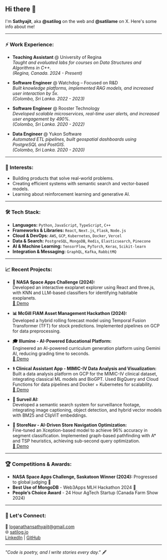 ## Hi there 👋  
I'm **Sathyajit**, aka **@satilog** on the web and **@satilame** on X. Here's some info about me!

---

### ⚡ Work Experience:
- **Teaching Assistant** @ University of Regina  
  *Taught and evaluated labs for courses on Data Structures and Algorithms in C++.*  
  *(Regina, Canada. 2024 - Present)*

- **Software Engineer** @ Watchdog – Focused on R&D  
  *Built knowledge platforms, implemented RAG models, and increased user interaction by 5x.*  
  *(Colombo, Sri Lanka. 2022 - 2023)*

- **Software Engineer** @ Rooster Technology  
  *Developed scalable microservices, real-time user alerts, and increased user engagement by 490%.*  
  *(Colombo, Sri Lanka. 2020 - 2022)*

- **Data Engineer** @ Yukon Software  
  *Automated ETL pipelines, built geospatial dashboards using PostgreSQL and PostGIS.*  
  *(Colombo, Sri Lanka. 2020 - 2020)*

---

### 🌱 Interests:
- Building products that solve real-world problems.
- Creating efficient systems with semantic search and vector-based models.
- Learning about reinforcement learning and generative AI.

---

### 🛠️ Tech Stack:  
- **Languages:** `Python`, `JavaScript`, `TypeScript`, `C++`  
- **Frameworks & Libraries:** `React`, `Next.js`, `Flask`, `Node.js`  
- **Cloud & DevOps:** `AWS`, `GCP`, `Kubernetes`, `Docker`, `Vercel`  
- **Data & Search:** `PostgreSQL`, `MongoDB`, `Redis`, `Elasticsearch`, `Pinecone`  
- **AI & Machine Learning:** `TensorFlow`, `PyTorch`, `Keras`, `Scikit-learn`  
- **Integration & Messaging:** `GraphQL`, `Kafka`, `RabbitMQ`  

---

### 📈 Recent Projects:
- **🌌 NASA Space Apps Challenge (2024):**  
  Developed an interactive exoplanet explorer using React and three.js, with KNN and LLM-based classifiers for identifying habitable exoplanets.  
  [🎥 Demo](https://www.youtube.com/watch?v=SYPQo4-P5J0)

- **📊 McGill FIAM Asset Management Hackathon (2024):**  
  Developed a hybrid rolling forecast model using Temporal Fusion Transformer (TFT) for stock predictions. Implemented pipelines on GCP for data preprocessing.  

- **🎓 Illumine - AI-Powered Educational Platform:**  
  Engineered an AI-powered curriculum generation platform using Gemini AI, reducing grading time to seconds.  
  [🎥 Demo](https://www.youtube.com/watch?v=F8cMYcFo8No)

- **⚕️ Clinical Assistant App - MIMIC-IV Data Analysis and Visualization:**  
  Built a data analysis platform on GCP for the MIMIC-IV clinical dataset, integrating classical ML models and BioGPT. Used BigQuery and Cloud Functions for data pipelines and Docker + Kubernetes for scalability.  
  [🎥 Demo](https://www.youtube.com/watch?v=DL0GQEr2-RA)

- **🎥 Surveil AI:**  
  Developed a semantic search system for surveillance footage, integrating image captioning, object detection, and hybrid vector models with BM25 and ClipViT embeddings.

- **🛒 StoreNav - AI-Driven Store Navigation Optimization:**  
  Fine-tuned an Xception-based model to achieve 96% accuracy in segment classification. Implemented graph-based pathfinding with A* and TSP heuristics, achieving sub-second query optimization.  
  [🎥 Demo](https://www.loom.com/share/ada57420b1ba44bfa09c84e6b2049c22)

---

### 🏆 Competitions & Awards:
- **NASA Space Apps Challenge, Saskatoon Winner (2024):** Progressed to global judging 🌌  
- **Best Use of MongoDB** - Web3Apps MLH Hackathon 2024 🏅  
- **People’s Choice Award** - 24 Hour AgTech Startup (Canada Farm Show 2024)

---

### 🤝 Let's Connect:
📧 [loganathansathyajit@gmail.com](mailto:loganathansathyajit@gmail.com)  
🌐 [satilog.io](https://satilog.io)  
[LinkedIn](https://linkedin.com/in/sathyajit-loganathan) | [GitHub](https://github.com/satilog)

---

*"Code is poetry, and I write stories every day."* 🖋️